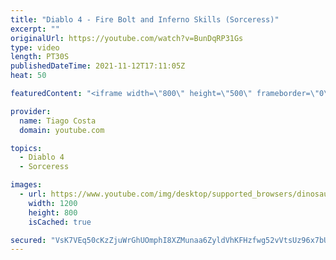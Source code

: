 ```yaml
---
title: "Diablo 4 - Fire Bolt and Inferno Skills (Sorceress)"
excerpt: ""
originalUrl: https://youtube.com/watch?v=BunDqRP31Gs
type: video
length: PT30S
publishedDateTime: 2021-11-12T17:11:05Z
heat: 50

featuredContent: "<iframe width=\"800\" height=\"500\" frameborder=\"0\" src=\"https://www.youtube.com/embed/BunDqRP31Gs\" allow=\"accelerometer; autoplay; encrypted-media; gyroscope; picture-in-picture\" allowfullscreen></iframe>"

provider:
  name: Tiago Costa
  domain: youtube.com

topics:
  - Diablo 4
  - Sorceress

images:
  - url: https://www.youtube.com/img/desktop/supported_browsers/dinosaur.png
    width: 1200
    height: 800
    isCached: true

secured: "VsK7VEq50cKzZjuWrGhUOmphI8XZMunaa6ZyldVhKFHzfwg52vVtsUz96x7bUSukhGUhWKksChcWX+a3+qJMWxHMVQwTvXReT9y5E7S2BqhxQSpd9J/NUVPnT3v10mYx228gd7cy65Q6n8ZioqYsVJSnKW+wBDqd5dBYf/mAlpSUp56hzeNWOCfOiT1hURUIOQPbMS2bFJI1i3Im3gsipf8y3H5KGa2EDSVVuZ1rw3x+N68i9BEmLE1zu+bkN6SU1FTSKsssBf6PN0SY/+pQdxU3JfE3dzf5slf83flbYj4Ajjp/wbD+pelZbXBmAxfTuO4+ET7bljso2SeZYdYinwK+bZ9JvAzjHkz08YvGuuwWMEFquBg4VOundhqkt1urgmHyQcBa777VYFgB5PptuslIfixxPYnIngWB6RUsKJs=;WbGl2HOm5zQPgjwgt/v0gg=="
---
```


